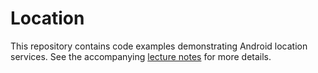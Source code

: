 # Location

This repository contains code examples demonstrating Android location services. See the accompanying [lecture notes](https://info448-s17.github.io/lecture-notes/location.html) for more details.